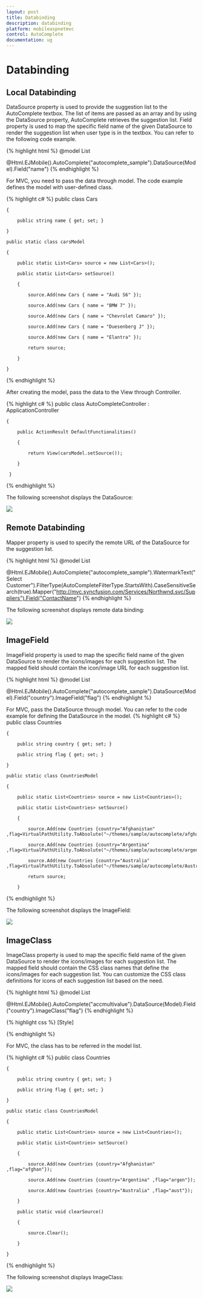 ```yaml
---
layout: post
title: Databinding
description: databinding
platform: mobileaspnetmvc
control: AutoComplete 
documentation: ug
---
```


# Databinding

## Local Databinding

DataSource property is used to provide the suggestion list to the AutoComplete textbox. The list of items are passed as an array and by using the DataSource property, AutoComplete retrieves the suggestion list. Field property is used to map the specific field name of the given DataSource to render the suggestion list when user type is in the textbox. You can refer to the following code example.


{% highlight html %}
@model List<Cars>

@Html.EJMobile().AutoComplete("autocomplete_sample").DataSource(Model).Field("name")
{% endhighlight %}


For MVC, you need to pass the data through model. The code example defines the model with user-defined class.

{% highlight c# %}
  public class Cars

    {

        public string name { get; set; }

    }

    public static class carsModel  

    {

        public static List<Cars> source = new List<Cars>();

        public static List<Cars> setSource()

        {

            source.Add(new Cars { name = "Audi S6" });

            source.Add(new Cars { name = "BMW 7" });

            source.Add(new Cars { name = "Chevrolet Camaro" });

            source.Add(new Cars { name = "Duesenberg J" });

            source.Add(new Cars { name = "Elantra" });

            return source;

        }

    }
{% endhighlight %}


After creating the model, pass the data to the View through Controller.

{% highlight c# %}
public class AutoCompleteController : ApplicationController

    {       

        public ActionResult DefaultFunctionalities()

        {

            return View(carsModel.setSource());

        }

     }
{% endhighlight %}


The following screenshot displays the DataSource:

![](Databinding_images/Databinding_img1.png)



## Remote Databinding

Mapper property is used to specify the remote URL of the DataSource for the suggestion list. 


{% highlight html %}
@model List<Cars>

@Html.EJMobile().AutoComplete("autocomplete_sample").WatermarkText("Select Customer").FilterType(AutoCompleteFilterType.StartsWith).CaseSensitiveSearch(true).Mapper("http://mvc.syncfusion.com/Services/Northwnd.svc/Suppliers").Field("ContactName")
{% endhighlight %}


The following screenshot displays remote data binding:

![](Databinding_images/Databinding_img2.png)



## ImageField

ImageField property is used to map the specific field name of the given DataSource to render the icons/images for each suggestion list. The mapped field should contain the icon/image URL for each suggestion list.


{% highlight html %}
@model List<Countries>

@Html.EJMobile().AutoComplete("autocomplete_sample").DataSource(Model).Field("country").ImageField("flag")
{% endhighlight %}


For MVC, pass the DataSource through model. You can refer to the code example for defining the DataSource in the model.
{% highlight c# %}
public class Countries

    {

        public string country { get; set; }

        public string flag { get; set; }

    }

    public static class CountriesModel

    {

        public static List<Countries> source = new List<Countries>();

        public static List<Countries> setSource()

        {

            source.Add(new Countries {country="Afghanistan" ,flag=VirtualPathUtility.ToAbsolute("~/themes/sample/autocomplete/afghanistan.png")});

            source.Add(new Countries {country="Argentina" ,flag=VirtualPathUtility.ToAbsolute("~/themes/sample/autocomplete/argentina.png")});

            source.Add(new Countries {country="Australia" ,flag=VirtualPathUtility.ToAbsolute("~/themes/sample/autocomplete/Australia.png")}); 

            return source;

        }
{% endhighlight %}


The following screenshot displays the ImageField:

![](Databinding_images/Databinding_img3.png)


## ImageClass

ImageClass property is used to map the specific field name of the given DataSource to render the icons/images for each suggestion list. The mapped field should contain the CSS class names that define the icons/images for each suggestion list. You can customize the CSS class definitions for icons of each suggestion list based on the need.


{% highlight html %}
@model List<Countries>

@Html.EJMobile().AutoComplete("accmultivalue").DataSource(Model).Field("country").ImageClass("flag")
{% endhighlight %}

{% highlight css %}
[Style]



<style>

        .afghan {

        background-image: url("../themes/sample/autocomplete/afghanistan.png");

        background-position: center center;

        background-size: 30px 30px;

        }

        .argen {

        background-image: url("../themes/sample/autocomplete/argentina.png");

        background-position: center center;

       background-size: 30px 30px;

        }

        .aust {

        background-image: url("../themes/sample/autocomplete/australia.png") ;

        background-position: center center;

        background-size: 30px 30px;

        }

    </style>
{% endhighlight %}


For MVC, the class has to be referred in the model list.

{% highlight c# %}
    public class Countries

    {

        public string country { get; set; }

        public string flag { get; set; }

    }

    public static class CountriesModel

    {

        public static List<Countries> source = new List<Countries>();

        public static List<Countries> setSource()

        {

            source.Add(new Countries {country="Afghanistan" ,flag="afghan"});

            source.Add(new Countries {country="Argentina" ,flag="argen"});

            source.Add(new Countries {country="Australia" ,flag="aust"});

        }

        public static void clearSource()

        {

            source.Clear();

        }

    }
{% endhighlight %}


The following screenshot displays ImageClass:

![](Databinding_images/Databinding_img4.png)



